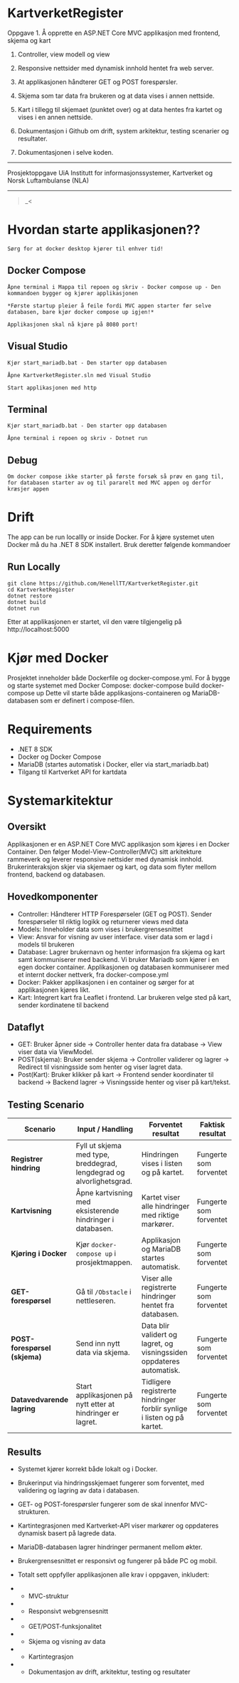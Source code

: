 # KartverketRegister

Oppgave 1. Å opprette en ASP.NET Core MVC applikasjon med frontend, skjema og kart

1. Controller, view modell og view
2. Responsive nettsider med dynamisk innhold hentet fra web server.
3. At applikasjonen håndterer GET og POST forespørsler.
4. Skjema som tar data fra brukeren og at data vises i annen nettside.
5. Kart i tillegg til skjemaet (punktet over) og at data hentes fra kartet og vises i en annen nettside.

6. Dokumentasjon i Github om drift, system arkitektur, testing scenarier og resultater.
7. Dokumentasjonen i selve koden.

_______________________________________________________________________________________________
Prosjektoppgave UiA Institutt for informasjonssystemer, Kartverket og Norsk Luftambulanse (NLA)
_______________________________________________________________________________________________

>_<

# Hvordan starte applikasjonen??

	Sørg for at docker desktop kjører til enhver tid!

## Docker Compose

	Åpne terminal i Mappa til repoen og skriv - Docker compose up - Den kommandoen bygger og kjører applikasjonen

	*Første startup pleier å feile fordi MVC appen starter før selve databasen, bare kjør docker compose up igjen!*
	
	Applikasjonen skal nå kjøre på 8080 port!

## Visual Studio

	Kjør start_mariadb.bat - Den starter opp databasen
	
	Åpne KartverketRegister.sln med Visual Studio
	
	Start applikasjonen med http
	
## Terminal

	Kjør start_mariadb.bat - Den starter opp databasen

	Åpne terminal i repoen og skriv - Dotnet run
	
## Debug

	Om docker compose ikke starter på første forsøk så prøv en gang til, for databasen starter av og til pararelt med MVC appen og derfor kræsjer appen
	

# Drift
The app can be run locallly or inside Docker.
For å kjøre systemet uten Docker må du ha .NET 8 SDK installert.
Bruk deretter følgende kommandoer
	
## Run Locally 
	git clone https://github.com/HenellTT/KartverketRegister.git
	cd KartverketRegister
	dotnet restore
	dotnet build
	dotnet run
Etter at applikasjonen er startet, vil den være tilgjengelig på http://localhost:5000

# Kjør med Docker

Prosjektet inneholder både Dockerfile og docker-compose.yml.
For å bygge og starte systemet med Docker Compose:
	docker-compose build
	docker-compose up
Dette vil starte både applikasjons-containeren og MariaDB-databasen som er definert i compose-filen.

# Requirements

- .NET 8 SDK
- Docker og Docker Compose
- MariaDB (startes automatisk i Docker, eller via start_mariadb.bat)
- Tilgang til Kartverket API for kartdata

# Systemarkitektur

## Oversikt
Applikasjonen er en ASP.NET Core MVC applikasjon som kjøres i en Docker Container. 
Den følger Model-View-Controller(MVC) sitt arkitekture rammeverk og leverer responsive nettsider med dynamisk innhold.
Brukerinteraksjon skjer via skjemaer og kart, og data som flyter mellom frontend, backend og databasen.
	
## Hovedkomponenter
- Controller: Håndterer HTTP Forespørseler (GET og POST). Sender forespørseler til riktig logikk og returnerer views med data
- Models: Inneholder data som vises i brukergrensesnittet
- View: Ansvar for visning av user interface. viser data som er lagd i models til brukeren
- Database: Lagrer brukernavn og henter informasjon fra skjema og kart samt kommuniserer med backend. Vi bruker Mariadb som kjører i en egen docker container. Applikasjonen og databasen kommuniserer med et internt docker nettverk, fra docker-compose.yml
- Docker: Pakker applikasjonen i en container og sørger for at applikasjonen kjøres likt. 
- Kart: Integrert kart fra Leaflet i frontend. Lar brukeren velge sted på kart, sender kordinatene til backend

## Dataflyt
- GET: Bruker åpner side → Controller henter data fra database → View viser data via ViewModel.
- POST(skjema): Bruker sender skjema → Controller validerer og lagrer → Redirect til visningsside som henter og viser lagret data.
- Post(Kart): Bruker klikker på kart → Frontend sender koordinater til backend → Backend lagrer → Visningsside henter og viser på kart/tekst.

## Testing Scenario

| **Scenario** | **Input / Handling** | **Forventet resultat** | **Faktisk resultat** |
|---------------|----------------------|--------------------------|----------------------|
| **Registrer hindring** | Fyll ut skjema med type, breddegrad, lengdegrad og alvorlighetsgrad. | Hindringen vises i listen og på kartet. | Fungerte som forventet |
| **Kartvisning** | Åpne kartvisning med eksisterende hindringer i databasen. | Kartet viser alle hindringer med riktige markører. | Fungerte som forventet |
| **Kjøring i Docker** | Kjør `docker-compose up` i prosjektmappen. | Applikasjon og MariaDB startes automatisk. | Fungerte som forventet |
| **GET-forespørsel** | Gå til `/Obstacle` i nettleseren. | Viser alle registrerte hindringer hentet fra databasen. | Fungerte som forventet |
| **POST-forespørsel (skjema)** | Send inn nytt data via skjema. | Data blir validert og lagret, og visningssiden oppdateres automatisk. | Fungerte som forventet |
| **Datavedvarende lagring** | Start applikasjonen på nytt etter at hindringer er lagret. | Tidligere registrerte hindringer forblir synlige i listen og på kartet. | Fungerte som forventet |


## Results

- Systemet kjører korrekt både lokalt og i Docker.
- Brukerinput via hindringsskjemaet fungerer som forventet, med validering og lagring av data i databasen.
- GET- og POST-forespørsler fungerer som de skal innenfor MVC-strukturen.
- Kartintegrasjonen med Kartverket-API viser markører og oppdateres dynamisk basert på lagrede data.
- MariaDB-databasen lagrer hindringer permanent mellom økter.
- Brukergrensesnittet er responsivt og fungerer på både PC og mobil.
- Totalt sett oppfyller applikasjonen alle krav i oppgaven, inkludert:

- - MVC-struktur
- - Responsivt webgrensesnitt
- - GET/POST-funksjonalitet
- - Skjema og visning av data
- - Kartintegrasjon
- - Dokumentasjon av drift, arkitektur, testing og resultater

